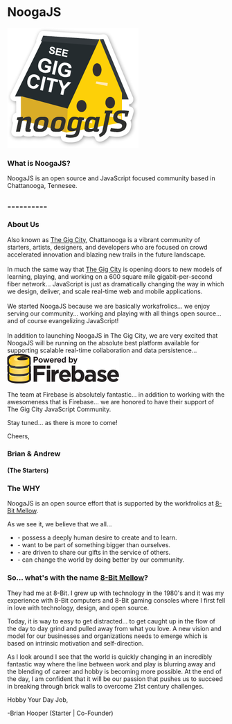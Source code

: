 NoogaJS
========
<img src="images/noogaJS.png">

<h3>What is NoogaJS?</h3>
NoogaJS is an open source and JavaScript focused community based in Chattanooga, Tennesee. <br/><br/>

==========
<h3>About Us</h3>
Also known as <a href="http://thegigcity.com" target="_blank">The Gig City</a>, Chattanooga is a vibrant community of starters, artists, designers, and developers who are focused on crowd accelerated innovation and blazing new trails in the future landscape.<br/><br/>In much the same way that <a href="http://thegigcity.com" target="_blank">The Gig City</a> is opening doors to new models of learning, playing, and working on a 600 square mile gigabit-per-second fiber network... JavaScript is just as dramatically changing the way in which we design, deliver, and scale real-time web and mobile applications.<br/><br/>
We started NoogaJS because we are basically workafrolics... we enjoy serving our community... working and playing with all things open source... and of course evangelizing JavaScript! <br/><br/>
In addition to launching NoogaJS in The Gig City, we are very excited that NoogaJS will be running on the absolute best platform available for supporting scalable real-time collaboration and data persistence...

<img src="images/firebase/firebase-logo.png">

The team at Firebase is absolutely fantastic... in addition to working with the awesomeness that is Firebase... we are honored to have their support of The Gig City JavaScript Community.

Stay tuned... as there is more to come!

Cheers,
<h3>Brian &amp; Andrew</h3>
<h4>(The Starters)</h4>



<h3>The <b>WHY</b></h3>
NoogaJS is an open source effort that is supported by the workfrolics at <a href="http://8-bit.me" target="_blank">8-Bit Mellow</a>.

As we see it, we believe that we all...
<ul>
	<li>- possess a deeply human desire to create and to learn.</li>
	<li>- want to be part of something bigger than ourselves.</li>
	<li>- are driven to share our gifts in the service of others.</li>
	<li>- can change the world by doing better by our community.</li>
</ul>

<h3>So... what's with the name <a href="http://8-Bit.me" target="_blank">8-Bit Mellow</a>?</h3>
<p>They had me at 8-Bit. I grew up with technology in the 1980's and it was my experience with 8-Bit computers and 8-Bit gaming consoles where I first fell in love with technology, design, and open source.</p>
<p>Today, it is way to easy to get distracted… to get caught up in the flow of the day to day grind and pulled away from what you love. A new vision and model for our businesses and organizations needs to emerge which is based on intrinsic motivation and self-direction.</p>
<p>As I look around I see that the world is quickly changing in an incredibly fantastic way where the line between work and play is blurring away and the blending of career and hobby is becoming more possible.  At the end of the day, I am confident that it will be our passion that pushes us to succeed in breaking through brick walls to overcome 21st century challenges.</p>
<p>Hobby Your Day Job,<br>

-Brian Hooper (Starter | Co-Founder)</p>